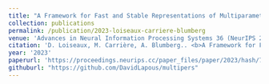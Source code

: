 ```yaml
---
title: "A Framework for Fast and Stable Representations of Multiparameter Persistent Homology Decompositions"
collection: publications
permalink: /publication/2023-loiseaux-carriere-blumberg
venue: 'Advances in Neural Information Processing Systems 36 (NeurIPS 2023)'
citation: 'D. Loiseaux, M. Carrière, A. Blumberg.. <b>A Framework for Fast and Stable Representations of Multiparameter Persistent Homology Decompositions</b>, <i>Advances in Neural Information Processing Systems 36 (NeurIPS)</i>, 2023'
year: '2023'
paperurl: 'https://proceedings.neurips.cc/paper_files/paper/2023/hash/702b67152ec4435795f681865b67999c-Abstract-Conference.html'
githuburl: "https://github.com/DavidLapous/multipers"
---
```

